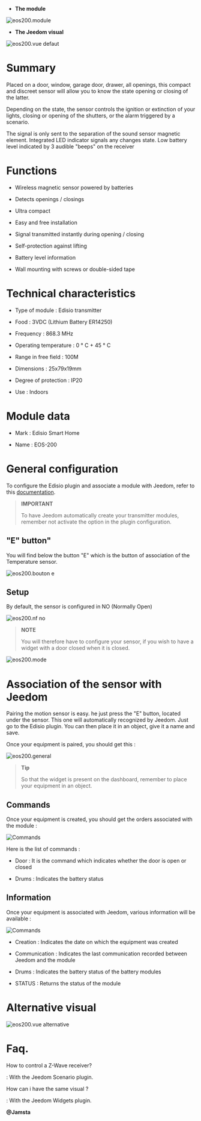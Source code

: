 -   **The module**

![eos200.module](images/eos200/eos200.module.jpg)

-   **The Jeedom visual**

![eos200.vue defaut](images/eos200/eos200.vue-defaut.jpg)

Summary 
======

Placed on a door, window, garage door, drawer, all openings, this
compact and discreet sensor will allow you to know the state
opening or closing of the latter.

Depending on the state, the sensor controls the ignition or extinction of your
lights, closing or opening of the shutters, or the
alarm triggered by a scenario.

The signal is only sent to the separation of the sound sensor
magnetic element. Integrated LED indicator signals any changes
state. Low battery level indicated by 3 audible "beeps" on the
receiver

Functions 
=========

-   Wireless magnetic sensor powered by batteries

-   Detects openings / closings

-   Ultra compact

-   Easy and free installation

-   Signal transmitted instantly during opening / closing

-   Self-protection against lifting

-   Battery level information

-   Wall mounting with screws or double-sided tape

Technical characteristics 
===========================

-   Type of module : Edisio transmitter

-   Food : 3VDC (Lithium Battery ER14250)

-   Frequency : 868.3 MHz

-   Operating temperature : 0 ° C + 45 ° C

-   Range in free field : 100M

-   Dimensions : 25x79x19mm

-   Degree of protection : IP20

-   Use : Indoors

Module data 
=================

-   Mark : Edisio Smart Home

-   Name : EOS-200

General configuration 
======================

To configure the Edisio plugin and associate a module with Jeedom,
refer to this
[documentation](https://www.jeedom.fr/doc/documentation/plugins/edisio/en_US/edisio.html).

> **IMPORTANT**
>
> To have Jeedom automatically create your transmitter modules, remember
> not activate the option in the plugin configuration.

"E" button" 
----------

You will find below the button "E" which is the button of association of the
Temperature sensor.

![eos200.bouton e](images/eos200/eos200.bouton-e.jpg)

Setup 
-------------

By default, the sensor is configured in NO (Normally Open)

![eos200.nf no](images/eos200/eos200.nf-no.jpg)

> **NOTE**
>
> You will therefore have to configure your sensor, if you wish to have a
> widget with a door closed when it is closed.

![eos200.mode](images/eos200/eos200.mode.jpg)

Association of the sensor with Jeedom 
===============================

Pairing the motion sensor is easy. he
just press the "E" button, located under the sensor. This one will
automatically recognized by Jeedom. Just go to the
Edisio plugin. You can then place it in an object, give it a
name and save.

Once your equipment is paired, you should get this :

![eos200.general](images/eos200/eos200.general.jpg)

> **Tip**
>
> So that the widget is present on the dashboard, remember to place
> your equipment in an object.

Commands 
---------

Once your equipment is created, you should get the orders
associated with the module :

![Commands](images/eos200/eos200.commandes.jpg)

Here is the list of commands :

-   Door : It is the command which indicates whether the door is open or
    closed

-   Drums : Indicates the battery status

Information 
------------

Once your equipment is associated with Jeedom, various information will be
available :

![Commands](images/eos200/eos200.informations.jpg)

-   Creation : Indicates the date on which the equipment was created

-   Communication : Indicates the last communication recorded between
    Jeedom and the module

-   Drums : Indicates the battery status of the battery modules

-   STATUS : Returns the status of the module

Alternative visual 
=================

![eos200.vue alternative](images/eos200/eos200.vue-alternative.jpg)

Faq. 
======

How to control a Z-Wave receiver?

:   With the Jeedom Scenario plugin.

How can i have the same visual ?

:   With the Jeedom Widgets plugin.

**@Jamsta**
